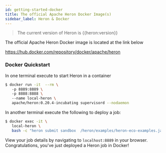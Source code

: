 ```yaml
---
id: getting-started-docker
title: The official Apache Heron Docker Image(s)
sidebar_label: Heron & Docker
---
```

<!--
    Licensed to the Apache Software Foundation (ASF) under one
    or more contributor license agreements.  See the NOTICE file
    distributed with this work for additional information
    regarding copyright ownership.  The ASF licenses this file
    to you under the Apache License, Version 2.0 (the
    "License"); you may not use this file except in compliance
    with the License.  You may obtain a copy of the License at
      http://www.apache.org/licenses/LICENSE-2.0
    Unless required by applicable law or agreed to in writing,
    software distributed under the License is distributed on an
    "AS IS" BASIS, WITHOUT WARRANTIES OR CONDITIONS OF ANY
    KIND, either express or implied.  See the License for the
    specific language governing permissions and limitations
    under the License.
-->

> The current version of Heron is {{heron:version}}

The official Apache Heron Docker image is located at the link below

<a target="_blank" href="https://hub.docker.com/repository/docker/apache/heron">https://hub.docker.com/repository/docker/apache/heron</a>

### Docker Quickstart
In one terminal execute to start Heron in a container

```bash
$ docker run -it  --rm \ 
   -p 8889:8889 \ 
   -p 8888:8888 \ 
   --name local-heron \ 
   apache/heron:0.20.4-incubating supervisord --nodaemon
```
In another terminal execute the following to deploy a job:
```bash
$ docker exec -it \ 
   local-heron \ 
   bash -c "heron submit sandbox  /heron/examples/heron-eco-examples.jar org.apache.heron.eco.Eco --eco-config-file /heron/examples/heron_wordcount.yaml"
```

View your job details by navigating to `localhost:8889` in your browser.  Congratulations, you've just deployed a Heron job in Docker!



